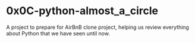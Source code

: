 # 0x0C-python-almost_a_circle

A project to prepare for AirBnB clone project, helping us review everything
about Python that we have seen until now.
